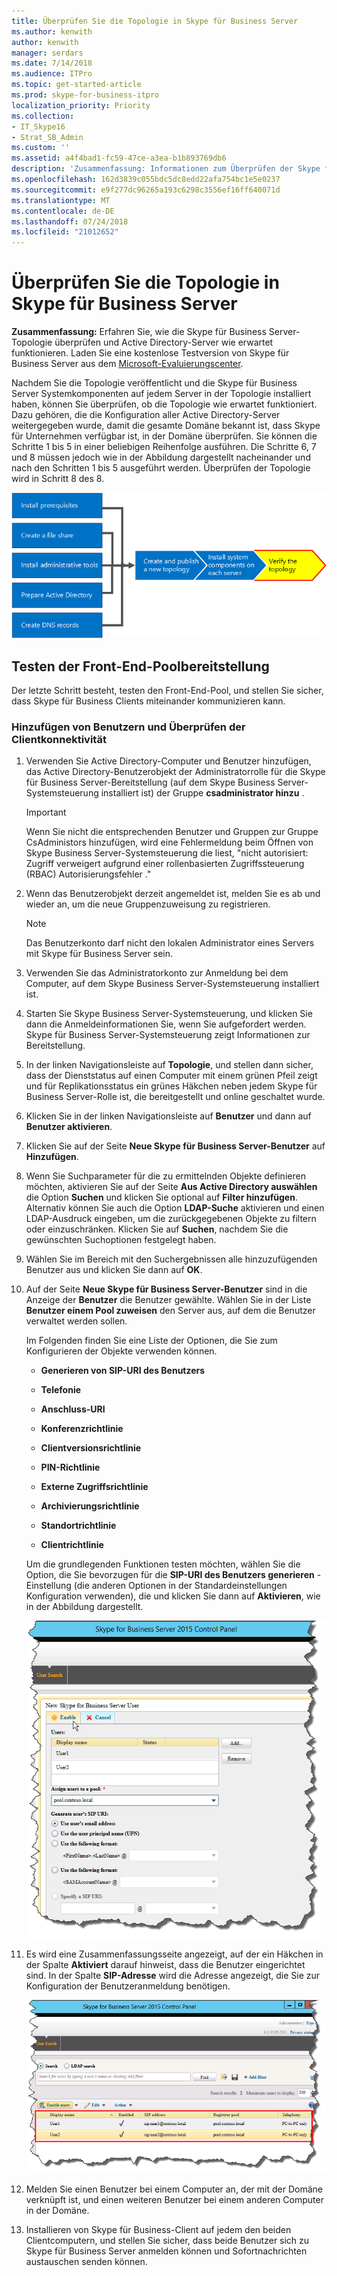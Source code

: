 ```yaml
---
title: Überprüfen Sie die Topologie in Skype für Business Server
ms.author: kenwith
author: kenwith
manager: serdars
ms.date: 7/14/2018
ms.audience: ITPro
ms.topic: get-started-article
ms.prod: skype-for-business-itpro
localization_priority: Priority
ms.collection:
- IT_Skype16
- Strat_SB_Admin
ms.custom: ''
ms.assetid: a4f4bad1-fc59-47ce-a3ea-b1b893769db6
description: 'Zusammenfassung: Informationen zum Überprüfen der Skype für Business Server-Topologie und Active Directory-Server wie erwartet funktionieren. Laden Sie eine kostenlose Testversion von Skype für Business Server aus dem Microsoft Evaluation Center herunter: https://www.microsoft.com/evalcenter/evaluate-skype-for-business-server.'
ms.openlocfilehash: 162d3839c055bdc5dc8edd22afa754bc1e5e0237
ms.sourcegitcommit: e9f277dc96265a193c6298c3556ef16ff640071d
ms.translationtype: MT
ms.contentlocale: de-DE
ms.lasthandoff: 07/24/2018
ms.locfileid: "21012652"
---
```

# <a name="verify-the-topology-in-skype-for-business-server"></a>Überprüfen Sie die Topologie in Skype für Business Server
 
**Zusammenfassung:** Erfahren Sie, wie die Skype für Business Server-Topologie überprüfen und Active Directory-Server wie erwartet funktionieren. Laden Sie eine kostenlose Testversion von Skype für Business Server aus dem [Microsoft-Evaluierungscenter](https://www.microsoft.com/evalcenter/evaluate-skype-for-business-server).
  
Nachdem Sie die Topologie veröffentlicht und die Skype für Business Server Systemkomponenten auf jedem Server in der Topologie installiert haben, können Sie überprüfen, ob die Topologie wie erwartet funktioniert. Dazu gehören, die die Konfiguration aller Active Directory-Server weitergegeben wurde, damit die gesamte Domäne bekannt ist, dass Skype für Unternehmen verfügbar ist, in der Domäne überprüfen. Sie können die Schritte 1 bis 5 in einer beliebigen Reihenfolge ausführen. Die Schritte 6, 7 und 8 müssen jedoch wie in der Abbildung dargestellt nacheinander und nach den Schritten 1 bis 5 ausgeführt werden. Überprüfen der Topologie wird in Schritt 8 des 8.
  
![Übersichtsdiagramm.](../../media/c8698b53-1282-4978-a9a6-ca3f7a778f60.png)
  
## <a name="test-the-front-end-pool-deployment"></a>Testen der Front-End-Poolbereitstellung

Der letzte Schritt besteht, testen den Front-End-Pool, und stellen Sie sicher, dass Skype für Business Clients miteinander kommunizieren kann. 
  
### <a name="add-users-and-verify-client-connectivity"></a>Hinzufügen von Benutzern und Überprüfen der Clientkonnektivität

1. Verwenden Sie Active Directory-Computer und Benutzer hinzufügen, das Active Directory-Benutzerobjekt der Administratorrolle für die Skype für Business Server-Bereitstellung (auf dem Skype Business Server-Systemsteuerung installiert ist) der Gruppe **csadministrator hinzu** .
    
    > [!IMPORTANT]
    > Wenn Sie nicht die entsprechenden Benutzer und Gruppen zur Gruppe CsAdministors hinzufügen, wird eine Fehlermeldung beim Öffnen von Skype Business Server-Systemsteuerung die liest, "nicht autorisiert: Zugriff verweigert aufgrund einer rollenbasierten Zugriffssteuerung (RBAC) Autorisierungsfehler ." 
  
2. Wenn das Benutzerobjekt derzeit angemeldet ist, melden Sie es ab und wieder an, um die neue Gruppenzuweisung zu registrieren.
    
    > [!NOTE]
    > Das Benutzerkonto darf nicht den lokalen Administrator eines Servers mit Skype für Business Server sein. 
  
3. Verwenden Sie das Administratorkonto zur Anmeldung bei dem Computer, auf dem Skype Business Server-Systemsteuerung installiert ist.
    
4. Starten Sie Skype Business Server-Systemsteuerung, und klicken Sie dann die Anmeldeinformationen Sie, wenn Sie aufgefordert werden. Skype für Business Server-Systemsteuerung zeigt Informationen zur Bereitstellung.
    
5. In der linken Navigationsleiste auf **Topologie**, und stellen dann sicher, dass der Dienststatus auf einen Computer mit einem grünen Pfeil zeigt und für Replikationsstatus ein grünes Häkchen neben jedem Skype für Business Server-Rolle ist, die bereitgestellt und online geschaltet wurde. 
    
6. Klicken Sie in der linken Navigationsleiste auf **Benutzer** und dann auf **Benutzer aktivieren**. 
    
7. Klicken Sie auf der Seite **Neue Skype für Business Server-Benutzer** auf **Hinzufügen**.
    
8. Wenn Sie Suchparameter für die zu ermittelnden Objekte definieren möchten, aktivieren Sie auf der Seite **Aus Active Directory auswählen** die Option **Suchen** und klicken Sie optional auf **Filter hinzufügen**. Alternativ können Sie auch die Option **LDAP-Suche** aktivieren und einen LDAP-Ausdruck eingeben, um die zurückgegebenen Objekte zu filtern oder einzuschränken. Klicken Sie auf **Suchen**, nachdem Sie die gewünschten Suchoptionen festgelegt haben.
    
9. Wählen Sie im Bereich mit den Suchergebnissen alle hinzuzufügenden Benutzer aus und klicken Sie dann auf **OK**.
    
10. Auf der Seite **Neue Skype für Business Server-Benutzer** sind in die Anzeige der **Benutzer** die Benutzer gewählte. Wählen Sie in der Liste **Benutzer einem Pool zuweisen** den Server aus, auf dem die Benutzer verwaltet werden sollen.
    
    Im Folgenden finden Sie eine Liste der Optionen, die Sie zum Konfigurieren der Objekte verwenden können.
    
    - **Generieren von SIP-URI des Benutzers**
    
    - **Telefonie**
    
    - **Anschluss-URI**
    
    - **Konferenzrichtlinie**
    
    - **Clientversionsrichtlinie**
    
    - **PIN-Richtlinie**
    
    - **Externe Zugriffsrichtlinie**
    
    - **Archivierungsrichtlinie**
    
    - **Standortrichtlinie**
    
    - **Clientrichtlinie**
    
    Um die grundlegenden Funktionen testen möchten, wählen Sie die Option, die Sie bevorzugen für die **SIP-URI des Benutzers generieren** -Einstellung (die anderen Optionen in der Standardeinstellungen Konfiguration verwenden), die und klicken Sie dann auf **Aktivieren**, wie in der Abbildung dargestellt.
    
     ![Aktivieren von Benutzern in der Systemsteuerung](../../media/7ee8717d-9a1f-4864-8f45-71071c88878f.png)
  
11. Es wird eine Zusammenfassungsseite angezeigt, auf der ein Häkchen in der Spalte **Aktiviert** darauf hinweist, dass die Benutzer eingerichtet sind. In der Spalte **SIP-Adresse** wird die Adresse angezeigt, die Sie zur Konfiguration der Benutzeranmeldung benötigen.
    
     ![Benutzer, die der Skype for Business Server-Systemsteuerung hinzugefügt wurden](../../media/8960548a-8d6d-44c5-bc01-6f9fb11b7588.png)
  
12. Melden Sie einen Benutzer bei einem Computer an, der mit der Domäne verknüpft ist, und einen weiteren Benutzer bei einem anderen Computer in der Domäne.
    
13. Installieren von Skype für Business-Client auf jedem den beiden Clientcomputern, und stellen Sie sicher, dass beide Benutzer sich zu Skype für Business Server anmelden können und Sofortnachrichten austauschen senden können.
    

